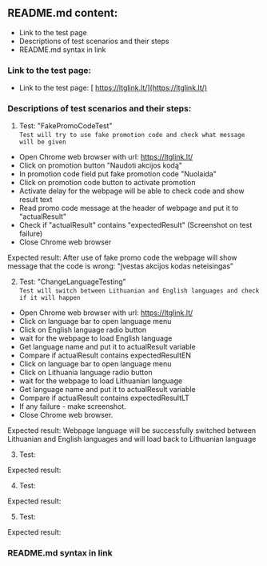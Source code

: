<!--
## Baigiamasis darbas

**Baigiamojo darbo reikalavimai:**<br>
1. *Bent 5 prasmingi testai (kiekviename teste bent 3 žingsniai)*
2. *Bent 3 skirtingi puslapiai (pages) pasirinktoje svetainėje*
3. *Page Object Model naudojimas*
4. *Screenshot on test failure*
5. *Paveldėjimas*
6. *Before / After naudojimas*
7. *Darbas įkeltas į GIT*
8. *Explicit Wait panaudojimas*
9. *Pasidalinti Git repository nuoroda*
-->

## **README.md content:**<br>

* Link to the test page
* Descriptions of test scenarios and their steps
* README.md syntax in link

### Link to the test page:

* Link to the test page: [ https://ltglink.lt/](https://ltglink.lt/)

### Descriptions of test scenarios and their steps:

1. Test: "FakePromoCodeTest"<br>
``Test will try to use fake promotion code and check what message 
will be given``

- Open Chrome web browser with url: https://ltglink.lt/
- Click on promotion button "Naudoti akcijos kodą"
- In promotion code field put fake promotion code "Nuolaida"
- Click on promotion code button to activate promotion
- Activate delay for the webpage will be able to check code and show result text
- Read promo code message at the header of webpage and put it to "actualResult"
- Check if "actualResult" contains "expectedResult" (Screenshot on test failure)
- Close Chrome web browser

Expected result: After use of fake promo code the webpage will show message that
the code is wrong: "Įvestas akcijos kodas neteisingas"

2. Test: "ChangeLanguageTesting"<br>
``Test will switch between Lithuanian and English languages and check if it will happen``

- Open Chrome web browser with url: https://ltglink.lt/
- Click on language bar to open language menu
- Click on English language radio button
- wait for the webpage to load English language
- Get language name and put it to actualResult variable
- Compare if actualResult contains expectedResultEN
- Click on language bar to open language menu
- Click on Lithuania language radio button
- wait for the webpage to load Lithuanian language
- Get language name and put it to actualResult variable
- Compare if actualResult contains expectedResultLT
- If any failure - make screenshot.
- Close Chrome web browser. 

Expected result: Webpage language will be successfully switched between Lithuanian and English languages and will load back to Lithuanian language


3. Test: 

Expected result:

4. Test:

Expected result:

5. Test:

Expected result:

### README.md syntax in link
